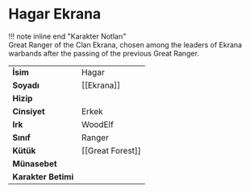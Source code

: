 # Hagar Ekrana  
  
!!! note inline end "Karakter Notları"  
	Great Ranger of the Clan Ekrana, chosen among the leaders of Ekrana warbands after the passing of the previous Great Ranger.     
  
|  |  |  
|---|---|  
| **İsim** | Hagar |  
| **Soyadı** | [[Ekrana]] |  
| **Hizip** |  |  
| **Cinsiyet** | Erkek |  
| **Irk** | WoodElf |  
| **Sınıf** | Ranger |  
| **Kütük** | [[Great Forest]] |  
| **Münasebet** |  |  
| **Karakter Betimi** |  |  
  
  
